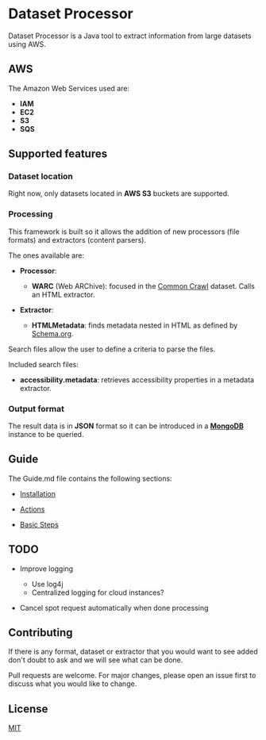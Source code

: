 # Dataset Processor

Dataset Processor is a Java tool to extract information from large datasets using AWS.

## AWS

The Amazon Web Services used are:
- **IAM**
- **EC2**
- **S3**
- **SQS**

## Supported features

### Dataset location

Right now, only datasets located in **AWS S3** buckets are supported.

### Processing

This framework is built so it allows the addition of new processors (file formats) and extractors (content parsers).
 
The ones available are:
- **Processor**:
    - **WARC** (Web ARChive): focused in the [Common Crawl](https://commoncrawl.org) dataset. Calls an HTML extractor.
    
- **Extractor**:
    - **HTMLMetadata**: finds metadata nested in HTML as defined by [Schema.org](https://schema.org).
    
Search files allow the user to define a criteria to parse the files. 

Included search files:
- **accessibility.metadata**: retrieves accessibility properties in a metadata extractor.

### Output format

The result data is in **JSON** format so it can be introduced in a [**MongoDB**](https://mongodb.com/) instance to be queried.


## Guide

The Guide.md file contains the following sections:

- [Installation](Guide.md/#installation)

- [Actions](Guide.md/#actions)

- [Basic Steps](./Guide.md/#basic-steps)
    

## TODO

- Improve logging
  - Use log4j
  - Centralized logging for cloud instances?
    
- Cancel spot request automatically when done processing



## Contributing

If there is any format, dataset or extractor that you would want to see added don't doubt to ask 
and we will see what can be done.

Pull requests are welcome. For major changes, please open an issue first to discuss what you would like to change.


## License
[MIT](https://choosealicense.com/licenses/mit/)
